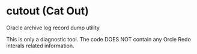 # cutout (Cat Out)
Oracle archive log record dump utility

This is only a diagnostic tool. The code DOES NOT contain any Orcle Redo interals related information.

